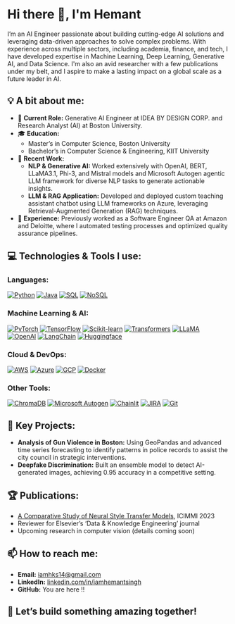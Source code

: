 # Hi there 👋, I'm Hemant

I’m an AI Engineer passionate about building cutting-edge AI solutions and leveraging data-driven approaches to solve complex problems. 
With experience across multiple sectors, including academia, finance, and tech, I have developed expertise in Machine Learning, Deep Learning, Generative AI, and Data Science. 
I'm also an avid researcher with a few publications under my belt, and I aspire to make a lasting impact on a global scale as a future leader in AI.


## 💡 A bit about me:
- 🔭 **Current Role:** Generative AI Engineer at IDEA BY DESIGN CORP. and Research Analyst (AI) at Boston University.
- 🎓 **Education:**  
   - Master’s in Computer Science, Boston University  
   - Bachelor’s in Computer Science & Engineering, KIIT University
- 🌱 **Recent Work:**
  - **NLP & Generative AI:** Worked extensively with OpenAI, BERT, LLaMA3.1, Phi-3, and Mistral models and Microsoft Autogen agentic LLM framework for diverse NLP tasks to generate actionable insights.
  - **LLM & RAG Application:** Developed and deployed custom teaching assistant chatbot using LLM frameworks on Azure, leveraging Retrieval-Augmented Generation (RAG) techniques. 
- 💼 **Experience:** Previously worked as a Software Engineer QA at Amazon and Deloitte, where I automated testing processes and optimized quality assurance pipelines.


## 💻 Technologies & Tools I use:

### Languages:
<a href="#"><img src="https://img.shields.io/badge/Python-3776AB?style=for-the-badge&logo=python&logoColor=white" alt="Python"></a>
<a href="#"><img src="https://img.shields.io/badge/Java-007396?style=for-the-badge&logo=java&logoColor=white" alt="Java"></a>
<a href="#"><img src="https://img.shields.io/badge/SQL-336791?style=for-the-badge&logo=postgresql&logoColor=white" alt="SQL"></a>
<a href="#"><img src="https://img.shields.io/badge/NoSQL-47A248?style=for-the-badge&logo=mongodb&logoColor=white" alt="NoSQL"></a>

### Machine Learning & AI:
<a href="#"><img src="https://img.shields.io/badge/PyTorch-EE4C2C?style=for-the-badge&logo=pytorch&logoColor=white" alt="PyTorch"></a>
<a href="#"><img src="https://img.shields.io/badge/TensorFlow-FF6F00?style=for-the-badge&logo=tensorflow&logoColor=white" alt="TensorFlow"></a>
<a href="#"><img src="https://img.shields.io/badge/Scikit--learn-F7931E?style=for-the-badge&logo=scikit-learn&logoColor=white" alt="Scikit-learn"></a>
<a href="#"><img src="https://img.shields.io/badge/Transformers-FFD700?style=for-the-badge&logo=huggingface&logoColor=white" alt="Transformers"></a>
<a href="#"><img src="https://img.shields.io/badge/LLaMA-20232A?style=for-the-badge&logo=llama&logoColor=white" alt="LLaMA"></a>
<a href="#"><img src="https://img.shields.io/badge/OpenAI-black?style=for-the-badge&logo=openai" alt="OpenAI"></a>
<a href="#"><img src="https://img.shields.io/badge/LangChain-34A853?style=for-the-badge&logo=langchain&logoColor=white" alt="LangChain"></a>
<a href="#"><img src="https://img.shields.io/badge/Huggingface-yellow?style=for-the-badge&logo=huggingface&logoColor=black" alt="Huggingface"></a>

### Cloud & DevOps:
<a href="#"><img src="https://img.shields.io/badge/AWS-FF9900?style=for-the-badge&logo=amazonaws&logoColor=white" alt="AWS"></a>
<a href="#"><img src="https://img.shields.io/badge/Azure-0089D6?style=for-the-badge&logo=microsoftazure&logoColor=white" alt="Azure"></a>
<a href="#"><img src="https://img.shields.io/badge/GCP-4285F4?style=for-the-badge&logo=googlecloud&logoColor=white" alt="GCP"></a>
<a href="#"><img src="https://img.shields.io/badge/Docker-2496ED?style=for-the-badge&logo=docker&logoColor=white" alt="Docker"></a>

### Other Tools:
<a href="#"><img src="https://img.shields.io/badge/ChromaDB-9D50BB?style=for-the-badge&logo=databricks&logoColor=white" alt="ChromaDB"></a>
<a href="#"><img src="https://img.shields.io/badge/Microsoft_Autogen-blue?style=for-the-badge&logo=microsoft&logoColor=white" alt="Microsoft Autogen"></a>
<a href="#"><img src="https://img.shields.io/badge/Chainlit-34A853?style=for-the-badge&logo=chainlit&logoColor=white" alt="Chainlit"></a>
<a href="#"><img src="https://img.shields.io/badge/JIRA-0052CC?style=for-the-badge&logo=jira&logoColor=white" alt="JIRA"></a>
<a href="#"><img src="https://img.shields.io/badge/Git-F05032?style=for-the-badge&logo=git&logoColor=white" alt="Git"></a>



## 🔬 Key Projects:
- **Analysis of Gun Violence in Boston:** Using GeoPandas and advanced time series forecasting to identify patterns in police records to assist the city council in strategic interventions.
- **Deepfake Discrimination:** Built an ensemble model to detect AI-generated images, achieving 0.95 accuracy in a competitive setting.


## 🏆 Publications:
- [A Comparative Study of Neural Style Transfer Models](https://dl.acm.org/doi/10.1145/3647444.3652461), ICIMMI 2023
- Reviewer for Elsevier’s ‘Data & Knowledge Engineering’ journal
- Upcoming research in computer vision (details coming soon)


## 📫 How to reach me:
- **Email:** iamhks14@gmail.com
- **LinkedIn:** [linkedin.com/in/iamhemantsingh](https://www.linkedin.com/in/iamhemantsingh/)
- **GitHub:** You are here !!

## 🌟 Let’s build something amazing together!
